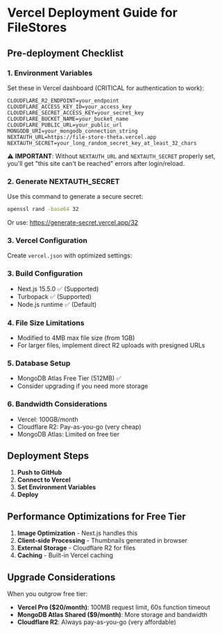 # Vercel Deployment Guide for FileStores

## Pre-deployment Checklist

### 1. Environment Variables
Set these in Vercel dashboard (CRITICAL for authentication to work):
```
CLOUDFLARE_R2_ENDPOINT=your_endpoint
CLOUDFLARE_ACCESS_KEY_ID=your_access_key
CLOUDFLARE_SECRET_ACCESS_KEY=your_secret_key
CLOUDFLARE_BUCKET_NAME=your_bucket_name
CLOUDFLARE_PUBLIC_URL=your_public_url
MONGODB_URI=your_mongodb_connection_string
NEXTAUTH_URL=https://file-store-theta.vercel.app
NEXTAUTH_SECRET=your_long_random_secret_key_at_least_32_chars
```

⚠️ **IMPORTANT**: Without `NEXTAUTH_URL` and `NEXTAUTH_SECRET` properly set, you'll get "this site can't be reached" errors after login/reload.

### 2. Generate NEXTAUTH_SECRET
Use this command to generate a secure secret:
```bash
openssl rand -base64 32
```
Or use: https://generate-secret.vercel.app/32

### 3. Vercel Configuration
Create `vercel.json` with optimized settings:

### 3. Build Configuration
- Next.js 15.5.0 ✅ (Supported)
- Turbopack ✅ (Supported)
- Node.js runtime ✅ (Default)

### 4. File Size Limitations
- Modified to 4MB max file size (from 1GB)
- For larger files, implement direct R2 uploads with presigned URLs

### 5. Database Setup
- MongoDB Atlas Free Tier (512MB) ✅
- Consider upgrading if you need more storage

### 6. Bandwidth Considerations
- Vercel: 100GB/month
- Cloudflare R2: Pay-as-you-go (very cheap)
- MongoDB Atlas: Limited on free tier

## Deployment Steps

1. **Push to GitHub**
2. **Connect to Vercel**
3. **Set Environment Variables**
4. **Deploy**

## Performance Optimizations for Free Tier

1. **Image Optimization** - Next.js handles this
2. **Client-side Processing** - Thumbnails generated in browser
3. **External Storage** - Cloudflare R2 for files
4. **Caching** - Built-in Vercel caching

## Upgrade Considerations

When you outgrow free tier:
- **Vercel Pro ($20/month)**: 100MB request limit, 60s function timeout
- **MongoDB Atlas Shared ($9/month)**: More storage and bandwidth
- **Cloudflare R2**: Always pay-as-you-go (very affordable)

